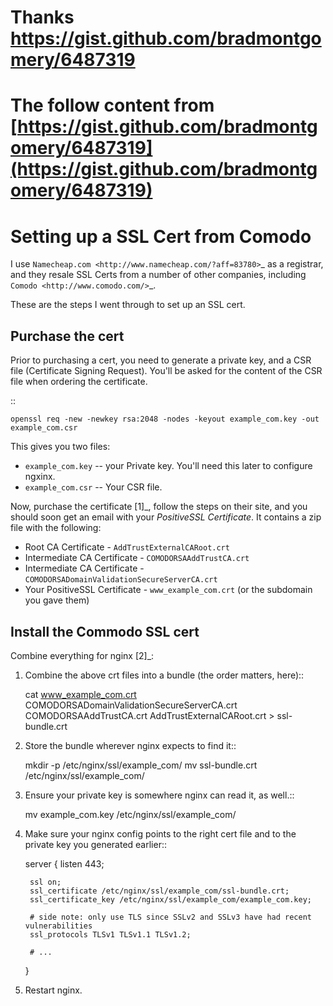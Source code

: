 # Thanks https://gist.github.com/bradmontgomery/6487319
# The follow content from [https://gist.github.com/bradmontgomery/6487319](https://gist.github.com/bradmontgomery/6487319)


Setting up a SSL Cert from Comodo
=================================

I use `Namecheap.com <http://www.namecheap.com/?aff=83780>`_ as a registrar, and they resale
SSL Certs from a number of other companies, including `Comodo <http://www.comodo.com/>`_.

These are the steps I went through to set up an SSL cert.

Purchase the cert
-----------------

Prior to purchasing a cert, you need to generate a private key, and a CSR file
(Certificate Signing Request). You'll be asked for the content of the CSR file
when ordering the certificate.

::

    openssl req -new -newkey rsa:2048 -nodes -keyout example_com.key -out example_com.csr

This gives you two files:

* ``example_com.key`` -- your Private key. You'll need this later to configure ngxinx.
* ``example_com.csr`` -- Your CSR file.

Now, purchase the certificate [1]_, follow the steps on their site, and you should soon get an 
email with your *PositiveSSL Certificate*. It contains a zip file with the following:

* Root CA Certificate - `AddTrustExternalCARoot.crt`
* Intermediate CA Certificate - `COMODORSAAddTrustCA.crt`
* Intermediate CA Certificate - `COMODORSADomainValidationSecureServerCA.crt`
* Your PositiveSSL Certificate - `www_example_com.crt` (or the subdomain you gave them)

Install the Commodo SSL cert
----------------------------

Combine everything for nginx [2]_:

1. Combine the above crt files into a bundle (the order matters, here)::

    cat www_example_com.crt COMODORSADomainValidationSecureServerCA.crt  COMODORSAAddTrustCA.crt AddTrustExternalCARoot.crt > ssl-bundle.crt

2. Store the bundle wherever nginx expects to find it::

    mkdir -p /etc/nginx/ssl/example_com/
    mv ssl-bundle.crt /etc/nginx/ssl/example_com/

3. Ensure your private key is somewhere nginx can read it, as well.::

    mv example_com.key /etc/nginx/ssl/example_com/

4. Make sure your nginx config points to the right cert file and to the private
   key you generated earlier::

    server {
        listen 443;

        ssl on;
        ssl_certificate /etc/nginx/ssl/example_com/ssl-bundle.crt;
        ssl_certificate_key /etc/nginx/ssl/example_com/example_com.key;

        # side note: only use TLS since SSLv2 and SSLv3 have had recent vulnerabilities
        ssl_protocols TLSv1 TLSv1.1 TLSv1.2;

        # ...

    }

6. Restart nginx.
